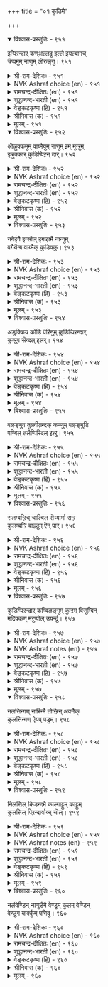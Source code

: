 +++
title = "०१ कुडिमै"

+++


<details open><summary>विश्वास-प्रस्तुतिः - ९५१</summary>

इऱ्पिऱन्दार् कण्अल्लदु इल्लै इयल्बागच्  
चॆप्पमुम् नाणुम् ऒरुङ्गु।       ९५१
</details>

<details><summary>श्री-राम-देशिकः - ९५१</summary>

अधिकारः ९६. कुलीनत्वम्  
असत्कुलप्रसूतेषु मनुष्येषु स्वभावतः ।  
लज्जामाध्यस्थ्यनामानौ स्यातां न सङ्गतौ ॥ ९५१॥
</details>

<details><summary>NVK Ashraf choice (en) - ९५१</summary>

०९५१
None except the well-born
Have that natural sense of integrity and shame. *
(P.S. Sundaram)
</details>

<details><summary>रामचन्द्र-दीक्षितः (en) - ९५१</summary>

951 ilpiṟantār kaṇallatu illai iyalpākac  
ceppamum nāṇum oruṅku.

951\. Probity and a sense of shame are virtues innate only in men of noble lineage.  
</details>

<details><summary>शुद्धानन्द-भारती (en) - ९५१</summary>

1\. இற்பிறந்தார் கண்அல்லது இல்லை இயல்பாகச்  
செப்பமும் நாணும் ஒருங்கு.  
Right-sense and bashfulness adorn  
By nature only the noble-born.        951  
</details>

<details><summary>वेङ्कटकृष्ण (हि) - ९५१</summary>

951
लज्जा, त्रिकरण-एकता, इन दोनों का जोड़ ।  
सहज मिले नहिं और में, बस कुलीन को छोड़ ॥
</details>

<details><summary>श्रीनिवास (क) - ९५१</summary>

951. न्यायपरतॆ, विनयशीलतॆ इदॆरडू सत्कुल सम्भूतरल्लि मात्र सहजवागिरुत्तवॆ; बेरॆयवरल्लि इरुवुदिल्ल.

</details>

<details><summary>मूलम् - ९५१</summary>

इऱ्पिऱन्दार् कण्अल्लदु इल्लै इयल्बागच्  
चॆप्पमुम् नाणुम् ऒरुङ्गु।       ९५१
</details>

<details open><summary>विश्वास-प्रस्तुतिः - ९५२</summary>

ऒऴुक्कमुम् वाय्मैयुम् नाणुम् इम् मूऩ्ऱुम्  
इऴुक्कार् कुडिप्पिऱन् दार्।       ९५२
</details>

<details><summary>श्री-राम-देशिकः - ९५२</summary>

लज्जाचारित्र्यसत्याख्यगुणानां त्रितयं भुवि ।  
तिष्ठेत् सत्कुलजातेषु विद्याविरहितेष्वपि ॥ ९५२॥
</details>

<details><summary>NVK Ashraf choice (en) - ९५२</summary>

०९५२
Men of birth will never deviate from these three:
Good manners, truthfulness and modesty. *
(W.H. Drew and J. Lazarus)
</details>

<details><summary>रामचन्द्र-दीक्षितः (en) - ९५२</summary>

952 oḻukkamum vāymaiyum nāṇumim mūṉṟum  
iḻukkār kuṭippiṟan tār.

952\. Men of noble descent never forsake good conduct, truthfulness and modesty.  
</details>

<details><summary>शुद्धानन्द-भारती (en) - ९५२</summary>

2\. ஒழுக்கமும் வாய்மையும் நாணும்இம் மூன்றும்  
இழுக்கார் குடிப்பிறந் தார்.  
The noble-born lack not these three:  
Good conduct, truth and modesty.        952  
</details>

<details><summary>वेङ्कटकृष्ण (हि) - ९५२</summary>

952
सदाचार लज्जा तथा, सच्चाई ये तीन ।  
इन सब से विचलित कभी, होते नहीं कुलीन ॥
</details>

<details><summary>श्रीनिवास (क) - ९५२</summary>

952. सत्कुलदल्लि हुट्टिदवरु, सन्मार्ग, सत्यसन्धतॆ, विनयशीलतॆ- ई मूरु गुणगळिन्द ऎन्दू जारुवुदिल्ल

</details>

<details><summary>मूलम् - ९५२</summary>

ऒऴुक्कमुम् वाय्मैयुम् नाणुम् इम् मूऩ्ऱुम्  
इऴुक्कार् कुडिप्पिऱन् दार्।       ९५२
</details>

<details open><summary>विश्वास-प्रस्तुतिः - ९५३</summary>

नगैईगै इन्सॊल् इगऴामै नान्गुम्  
वगैयॆन्ब वाय्मैक् कुडिक्कु।       ९५३
</details>

<details><summary>श्री-राम-देशिकः - ९५३</summary>

प्रसन्नवदनं दानमनिन्दा रम्यभाषणम् ।  
इतीमे सुगुणाः शुद्धकुलीने सहजा मताः ॥ ९५३॥
</details>

<details><summary>NVK Ashraf choice (en) - ९५३</summary>

०९५३
A smiling face, a generous heart, sweet words and no scorn;
These four are said to mark the well-born. *
(P.S. Sundaram)
</details>

<details><summary>रामचन्द्र-दीक्षितः (en) - ९५३</summary>

953 nakaiīkai iṉcol ikaḻāmai nāṉkum  
vakaieṉpa vāymaik kuṭikku.

953\. A cheerful countenance, charity, soft words and sweet learning all these characterise men of noble birth.  
</details>

<details><summary>शुद्धानन्द-भारती (en) - ९५३</summary>

3\. நகைஈகை இன்சொல் இகழாமை நான்கும்  
வகைஎன்ப வாய்மைக் குடிக்கு.  
Smile, gift, sweet words and courtesy  
These four mark true nobility.        953  
</details>

<details><summary>वेङ्कटकृष्ण (हि) - ९५३</summary>

953
सुप्रसन्न मुख प्रिय वचन, निंदा-वर्जन दान ।  
सच्चे श्रेष्ठ कुलीन हैं, चारों का संस्थान ॥
</details>

<details><summary>श्रीनिवास (क) - ९५३</summary>

953. सत्कुलजरिगॆ, मृदुहास, कॊडुगै, इनिवातु परनिन्दॆ इल्लद स्वभाव- ई नाल्कु गुणगळु आवश्यवॆन्दु बल्लवरु
हेळुवरु.

</details>

<details><summary>मूलम् - ९५३</summary>

नगैईगै इन्सॊल् इगऴामै नान्गुम्  
वगैयॆन्ब वाय्मैक् कुडिक्कु।       ९५३
</details>

<details open><summary>विश्वास-प्रस्तुतिः - ९५४</summary>

अडुक्किय कोडि पॆऱिनुम् कुडिप्पिऱन्दार्  
कुऩ्ऱुव सॆय्दल् इलर्।       ९५४
</details>

<details><summary>श्री-राम-देशिकः - ९५४</summary>

अनेककोटिसङ्ख्याकधनलाभकृतेऽपि ते ।  
न कुर्युः सत्कुलोत्पन्ना दोषं कुलविद्यातकम् ॥ ९५४॥
</details>

<details><summary>NVK Ashraf choice (en) - ९५४</summary>

०९५४
Men of birth will not indulge in mean acts
Even if offered millions manifold.
(P.S. Sundaram), (N.V.K. Ashraf)
</details>

<details><summary>रामचन्द्र-दीक्षितः (en) - ९५४</summary>

954 aṭukkiya kōṭi peṟiṉum kuṭippiṟantār  
kuṉṟuva ceytal ilar.

954\. Men of noble birth never stoop to mean acts, though they may thereby gain untold riches.  
</details>

<details><summary>शुद्धानन्द-भारती (en) - ९५४</summary>

4\. அடுக்கிய கோடி பெறினும் குடிப்பிறந்தார்  
குன்றுவ செய்தல் இலர்.  
Even for crores, the noble mood  
Cannot bend to degrading deed.        954  
</details>

<details><summary>वेङ्कटकृष्ण (हि) - ९५४</summary>

954
कोटि कोटि धन ही सही, पायें पुरुष कुलीन ।  
तो भी वे करते नहीं, रहे कर्म जो हीन ॥
</details>

<details><summary>श्रीनिवास (क) - ९५४</summary>

954. कोटिगट्टलॆ ऐश्वर्य पडॆयुव अवकशविद्दरू, सत्कुल सम्भूतरू तम्म कालक्कॆ कुन्दु तरुव कॆलसगळन्नु
माडूवुदिल्ल.

</details>

<details><summary>मूलम् - ९५४</summary>

अडुक्किय कोडि पॆऱिनुम् कुडिप्पिऱन्दार्  
कुऩ्ऱुव सॆय्दल् इलर्।       ९५४
</details>

<details open><summary>विश्वास-प्रस्तुतिः - ९५५</summary>

वऴङ्गुव तुळ्वीऴ्न्दक् कण्णुम् पऴङ्गुडि  
पण्बिल् तलैप्पिरिदल् इऩ्ऱु।       ९५५
</details>

<details><summary>श्री-राम-देशिकः - ९५५</summary>

प्रसिद्धसत्कुलोत्पन्नो दारिद्र्येण युतोऽप्ययम् ।  
परोपकारकरणान्न कदाचिन्निवर्तते ॥ ९५५॥
</details>

<details><summary>NVK Ashraf choice (en) - ९५५</summary>

०९५५
An ancient family may default in charity,
But never in their conduct. *
(P.S. Sundaram)
</details>

<details><summary>रामचन्द्र-दीक्षितः (en) - ९५५</summary>

955 vaḻaṅkuvatu uḷvīḻntak kaṇṇum paḻaṅkuṭi  
paṇpiṉ talaippirital iṉṟu.

955\. A family of ancient dignity never fails of its charity even when fallen on evil days.  
</details>

<details><summary>शुद्धानन्द-भारती (en) - ९५५</summary>

5\. வழங்குவ துள்வீழ்ந்தக் கண்ணும் பழங்குடி  
பண்பில் தலைப்பிரிதல் இன்று.  
The means of gift may dwindle; yet  
Ancient homes guard their noble trait.        955  
</details>

<details><summary>वेङ्कटकृष्ण (हि) - ९५५</summary>

955
हाथ खींचना ही पड़े, यद्यपि हो कर दीन ।  
छोडें वे न उदारता, जिनका कुल प्राचीन ॥
</details>

<details><summary>श्रीनिवास (क) - ९५५</summary>

955. सत्कुलजरु, उदारवागि दान माडूवुदरिन्द तावु बरिगैयवरादरू, परम्परागतवागि बन्द
कुलमर्यादॆयु गुणगळिन्द विमुखरागुवुदिल्ल.

</details>

<details><summary>मूलम् - ९५५</summary>

वऴङ्गुव तुळ्वीऴ्न्दक् कण्णुम् पऴङ्गुडि  
पण्बिल् तलैप्पिरिदल् इऩ्ऱु।       ९५५
</details>

<details open><summary>विश्वास-प्रस्तुतिः - ९५६</summary>

सलम्बऱ्ऱिच् चाल्बिल सॆय्यार्मा सऱ्ऱ  
कुलम्बऱ्ऱि वाऴ्दुम् ऎन् पार्।       ९५६
</details>

<details><summary>श्री-राम-देशिकः - ९५६</summary>

''निर्दुष्टकुलचारित्र्यसहिताः स्याम सर्वदा'' ।  
इत्यं दृढप्रतिज्ञास्तु निन्दितं न वितन्वते ॥ ९५६॥
</details>

<details><summary>NVK Ashraf choice (en) - ९५६</summary>

०९५६
Those wedded to their spotless heritage
Will do nothing deceitful and ignoble. *
(P.S. Sundaram)
</details>

<details><summary>रामचन्द्र-दीक्षितः (en) - ९५६</summary>

956 calampaṟṟic cārpila ceyyārmā caṟṟa  
kulampaṟṟi vāḻtumeṉ pār.

956\. Those who walk in the untarnished traditions of their noble family never do wrong even in poverty.  
</details>

<details><summary>शुद्धानन्द-भारती (en) - ९५६</summary>

6\. சலம்பற்றிச் சால்பில செய்யார்மா சற்ற  
குலம்பற்றி வாழ்தும்என் பார்.  
Who guard their family prestige pure  
Stoop not to acts of cunning lure.        956  
</details>

<details><summary>वेङ्कटकृष्ण (हि) - ९५६</summary>

956
पालन करते जी रहें, जो निर्मल कुल धर्म ।  
यों जो हैं वे ना करें, छल से अनुचित कर्म ॥
</details>

<details><summary>श्रीनिवास (क) - ९५६</summary>

956. कळङ्करहितवाद कुल मर्यादॆतॊडनॆ बाळबेकॆन्दु ऒयसुववरु वञ्चनॆयिन्द योग्यवल्लद्दन्नु माडुवुदिल्ल.

</details>

<details><summary>मूलम् - ९५६</summary>

सलम्बऱ्ऱिच् चाल्बिल सॆय्यार्मा सऱ्ऱ  
कुलम्बऱ्ऱि वाऴ्दुम् ऎन् पार्।       ९५६
</details>

<details open><summary>विश्वास-प्रस्तुतिः - ९५७</summary>

कुडिप्पिऱन्दार् कण्विळङ्गुम् कुऱ्ऱम् विसुम्बिन्  
मदिक्कण् मऱुप्पोल् उयर्न्दु।       ९५७
</details>

<details><summary>श्री-राम-देशिकः - ९५७</summary>

महाकुलप्रसूतेषु स्थितः स्वल्पोऽपि दुर्गुणाः ।  
व्योमचन्द्रकलङ्केन समं दृश्येत् सुस्फुटम् ॥ ९५७॥
</details>

<details><summary>NVK Ashraf choice (en) - ९५७</summary>

०९५७
Defects in people of noble descent
Appear prominently as spots on the moon.
(J. Narayanaswamy)
</details>

<details><summary>NVK Ashraf notes (en) - ९५७</summary>

९५७. Compare with १११७. “Are there spots on my love’s face like the spots on the shining moon?” – (N.V.K. Ashraf), ( Shuddhananda Bharatiar)
</details>

<details><summary>रामचन्द्र-दीक्षितः (en) - ९५७</summary>

957 kuṭippiṟantār kaṇviḷaṅkum kuṟṟam vicumpiṉ  
matikkaṇ maṟuppōl uyarntu.

957\. Dark as the spot of the Moon in the sky doth the stain of the noble family loom large.  
</details>

<details><summary>शुद्धानन्द-भारती (en) - ९५७</summary>

7\. குடிப்பிறந்தார் கண்விளங்கும் குற்றம் விசும்பின்  
மதிக்கண் மறுப்போல் உயர்ந்து.  
The faults of nobly-born are seen  
Like on the sky the spots of moon.        957  
</details>

<details><summary>वेङ्कटकृष्ण (हि) - ९५७</summary>

957
जो जन बडे कुलीन हैं, उन पर लगा कलंक ।  
नभ में चन्द्र-कलंक सम, प्रकटित हो अत्तंग ॥
</details>

<details><summary>श्रीनिवास (क) - ९५७</summary>

957. श्रेष्ठवाद कुलदल्लि जनिसिदवरल्लि, निच्चळवागि काणुव दोषवु, आकाशदल्लि बॆळगुव चन्द्रनल्लिरुव कळङ्कदन्तॆ
स्पष्टवागि तोरुवुदु.

</details>

<details><summary>मूलम् - ९५७</summary>

कुडिप्पिऱन्दार् कण्विळङ्गुम् कुऱ्ऱम् विसुम्बिन्  
मदिक्कण् मऱुप्पोल् उयर्न्दु।       ९५७
</details>

<details open><summary>विश्वास-प्रस्तुतिः - ९५८</summary>

नलत्तिन्गण् नारिन्मै तोऩ्ऱिन् अवनैक्  
कुलत्तिन्गण् ऐयप् पडुम्।       ९५८
</details>

<details><summary>श्री-राम-देशिकः - ९५८</summary>

कुलोचितगुणाढ्योऽपि यो वा प्रीतिविवर्जितः ।  
तथाविधे कुलीनत्वसन्देहो जायते नृणाम् ॥ ९५८॥
</details>

<details><summary>NVK Ashraf choice (en) - ९५८</summary>

०९५८
Want of affection from one of good family
Calls in question his descent from it. *
(W.H. Drew and J. Lazarus)
</details>

<details><summary>रामचन्द्र-दीक्षितः (en) - ९५८</summary>

958 nalattiṉkaṇ nāriṉmai tōṉṟiṉ avaṉaik  
kulattiṉkaṇ aiyap paṭum.

958\. The world suspects the noble lineage of one who lacks in sympathy.  
</details>

<details><summary>शुद्धानन्द-भारती (en) - ९५८</summary>

8\. நலத்தின்கண் நாரின்மை தோன்றின் அவனைக்  
குலத்தின்கண் ஐயப் படும்.  
If manners of the good are rude  
People deem their pedigree crude.        958  
</details>

<details><summary>वेङ्कटकृष्ण (हि) - ९५८</summary>

958
रखते सुगुण कुलीन के, जो निकले निःस्नेह ।  
उसके कुल के विषय में, होगा ही संदेह ॥
</details>

<details><summary>श्रीनिवास (क) - ९५८</summary>

958. (ऒब्बनल्लिरुव) ऒळ्ळॆय गुणगळ नडुवॆ, निर्दय प्रवृत्ति तोरि बन्दरॆ अवन कुलद हिरिमॆय बग्गॆ
सन्देहपडबेकागुवुदु.

</details>

<details><summary>मूलम् - ९५८</summary>

नलत्तिन्गण् नारिन्मै तोऩ्ऱिन् अवनैक्  
कुलत्तिन्गण् ऐयप् पडुम्।       ९५८
</details>

<details open><summary>विश्वास-प्रस्तुतिः - ९५९</summary>

निलत्तिल् किडन्दमै काल्गाट्टुम् काट्टुम्  
कुलत्तिल् पिऱन्दार्वाय्च् चॊल्।       ९५९
</details>

<details><summary>श्री-राम-देशिकः - ९५९</summary>

पूरढाङ्कुरमूलाद्धि भूतत्वं ज्ञायते यथा ।  
तथा वाक्यप्रयोगेण कुलं ज्ञायेत कस्यचित् ॥ ९५९॥
</details>

<details><summary>NVK Ashraf choice (en) - ९५९</summary>

०९५९
Nature of sprout indicates the quality of soil;
So does the quality of speech one’s descent.
(N.V.K. Ashraf)
</details>

<details><summary>NVK Ashraf notes (en) - ९५९</summary>

९५९. Compare with ४५२. Nature of soil governs the quality of water; one’s wisdom by the nature of company. ((N.V.K. Ashraf))
</details>

<details><summary>रामचन्द्र-दीक्षितः (en) - ९५९</summary>

959 nilattil kiṭantamai kālkāṭṭum kāṭṭum  
kulattil piṟantārvāyc col.

959\. The plants are quite racy of the soil. The words of men of high birth betoken their ancestral dignity.  
</details>

<details><summary>शुद्धानन्द-भारती (en) - ९५९</summary>

9\. நிலத்தில் கிடந்தமை கால்காட்டும் காட்டும்  
குலத்தில் பிறந்தார்வாய்ச் சொல்.  
Soil's nature is seen in sprout  
The worth of birth from words flow out.        959  
</details>

<details><summary>वेङ्कटकृष्ण (हि) - ९५९</summary>

959
अंकुर करता है प्रकट, भू के गुण की बात ।  
कुल का गुण, कुल-जात की, वाणी करती ज्ञात ॥
</details>

<details><summary>श्रीनिवास (क) - ९५९</summary>

959. ऒळ्ळॆय नॆलद गुणवन्नु मॊळकॆयल्लि काणुवन्तॆ उत्तम कुल सम्भूतर गुणगळन्नु अवर मातिनल्लि काणबहुदु.

</details>

<details><summary>मूलम् - ९५९</summary>

निलत्तिल् किडन्दमै काल्गाट्टुम् काट्टुम्  
कुलत्तिल् पिऱन्दार्वाय्च् चॊल्।       ९५९
</details>

<details open><summary>विश्वास-प्रस्तुतिः - ९६०</summary>

नलंवेण्डिन् नाणुडैमै वेण्डुम् कुलम् वेण्डिन्  
वेण्डुग यार्क्कुम् पणिवु।      ९६०
</details>

<details><summary>श्री-राम-देशिकः - ९६०</summary>

श्रेयोऽभिलाषिणां लज्जावत्वं नूनमपेक्ष्यते ।  
विनीतेन सदा भाव्यं कुलगौरवकाङ्क्षिणा ॥ ९६०॥
</details>

<details><summary>NVK Ashraf choice (en) - ९६०</summary>

०९६०
There is no good without a sense of shame,
Nor high birth without politeness.
(P.S. Sundaram)
</details>

<details><summary>रामचन्द्र-दीक्षितः (en) - ९६०</summary>

960 nalamvēṇṭiṉ nāṇuṭaimai vēṇṭum kulamvēṇṭiṉ  
vēṇṭuka yārkkum paṇivu.

960\. Out of modesty springs one’s greatness. Out of humility rises the honour of family.  
</details>

<details><summary>शुद्धानन्द-भारती (en) - ९६०</summary>

10\. நலம்வேண்டின் நாணுடைமை வேண்டும் குலம்வேண்டின்  
வேண்டுக யார்க்கும் பணிவு.  
All gain good name by modesty  
Nobility by humility.        960  
</details>

<details><summary>वेङ्कटकृष्ण (हि) - ९६०</summary>

960
जो चाहे अपना भला, पकडे लज्जा-रीत ।  
जो चाहे कुल-कानि को, सब से रहे विनीत ॥
</details>

<details><summary>श्रीनिवास (क) - ९६०</summary>

960. ऒब्बनिगॆ ऒळ्लॆयदागबेकॆन्दिद्दरॆ विनयशीलनागिरबेकु; ऒळ्ळॆय कुलजनॆनिसिकॊळ्ळबेकॆन्दिद्दरॆ ऎल्लरिगू तग्ग
नडॆयबेकु.
</details>

<details><summary>मूलम् - ९६०</summary>

नलंवेण्डिन् नाणुडैमै वेण्डुम् कुलम् वेण्डिन्  
वेण्डुग यार्क्कुम् पणिवु।      ९६०
</details>
